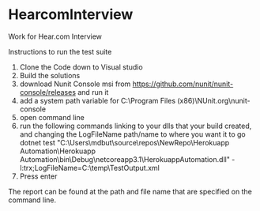 # HearcomInterview
Work for Hear.com Interview


Instructions to run the test suite
1. Clone the Code down to Visual studio
2. Build the solutions
3. download Nunit Console msi from https://github.com/nunit/nunit-console/releases and run it
4. add a system path variable for C:\Program Files (x86)\NUnit.org\nunit-console
5. open command line
6. run the following commands linking to your dlls that your build created, and changing the LogFileName path/name to where you want it to go 
dotnet test "C:\Users\mdbut\source\repos\NewRepo\Herokuapp Automation\Herokuapp Automation\bin\Debug\netcoreapp3.1\HerokuappAutomation.dll" -l:trx;LogFileName=C:\temp\TestOutput.xml
7. Press enter


The report can be found at the path and file name that are specified on the command line.
